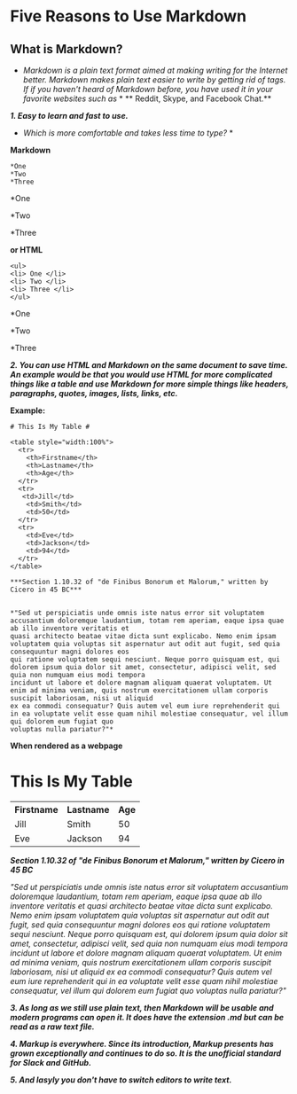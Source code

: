 # Five Reasons to Use Markdown #


## What is Markdown? ##

* *Markdown is a plain text format aimed at making writing for the Internet better. Markdown makes plain text easier to write by getting rid of tags.
If if you haven't heard of Markdown before, you have used it in your favorite websites such as* * ** Reddit, Skype, and Facebook Chat.**

***1. Easy to learn and fast to use.*** 

* *Which is more comfortable and takes less time to type?* *

**Markdown**

```
*One
*Two
*Three
```

*One

*Two

*Three

**or HTML**

```
<ul>
<li> One </li>
<li> Two </li>
<li> Three </li>
</ul>
```
*One

*Two

*Three



***2. You can use HTML and Markdown on the same document to save time. An example would be that you would use HTML for more complicated things like a table and 
use Markdown for more simple things like headers, paragraphs, quotes, images, lists, links, etc.***

**Example:**

```
# This Is My Table #

<table style="width:100%">
  <tr>
    <th>Firstname</th>
    <th>Lastname</th>
    <th>Age</th>
  </tr>
  <tr>
   <td>Jill</td>
    <td>Smith</td>
    <td>50</td>
  </tr>
  <tr>
    <td>Eve</td>
    <td>Jackson</td>
    <td>94</td>
  </tr>
</table>

***Section 1.10.32 of "de Finibus Bonorum et Malorum," written by Cicero in 45 BC*** 


*"Sed ut perspiciatis unde omnis iste natus error sit voluptatem accusantium doloremque laudantium, totam rem aperiam, eaque ipsa quae ab illo inventore veritatis et 
quasi architecto beatae vitae dicta sunt explicabo. Nemo enim ipsam voluptatem quia voluptas sit aspernatur aut odit aut fugit, sed quia consequuntur magni dolores eos 
qui ratione voluptatem sequi nesciunt. Neque porro quisquam est, qui dolorem ipsum quia dolor sit amet, consectetur, adipisci velit, sed quia non numquam eius modi tempora 
incidunt ut labore et dolore magnam aliquam quaerat voluptatem. Ut enim ad minima veniam, quis nostrum exercitationem ullam corporis suscipit laboriosam, nisi ut aliquid 
ex ea commodi consequatur? Quis autem vel eum iure reprehenderit qui in ea voluptate velit esse quam nihil molestiae consequatur, vel illum qui dolorem eum fugiat quo 
voluptas nulla pariatur?"*

``` 

**When rendered as a webpage**


# This Is My Table #

<table style="width:100%">
  <tr>
    <th>Firstname</th>
    <th>Lastname</th>
    <th>Age</th>
  </tr>
  <tr>
   <td>Jill</td>
    <td>Smith</td>
    <td>50</td>
  </tr>
  <tr>
    <td>Eve</td>
    <td>Jackson</td>
    <td>94</td>
  </tr>
</table>

***Section 1.10.32 of "de Finibus Bonorum et Malorum," written by Cicero in 45 BC*** 


*"Sed ut perspiciatis unde omnis iste natus error sit voluptatem accusantium doloremque laudantium, totam rem aperiam, eaque ipsa quae ab illo inventore veritatis 
et quasi architecto beatae vitae dicta sunt explicabo. Nemo enim ipsam voluptatem quia voluptas sit aspernatur aut odit aut fugit, sed quia consequuntur magni dolores 
eos qui ratione voluptatem sequi nesciunt. Neque porro quisquam est, qui dolorem ipsum quia dolor sit amet, consectetur, adipisci velit, sed quia non numquam eius modi 
tempora incidunt ut labore et dolore magnam aliquam quaerat voluptatem. Ut enim ad minima veniam, quis nostrum exercitationem ullam corporis suscipit laboriosam, nisi ut 
aliquid ex ea commodi consequatur? Quis autem vel eum iure reprehenderit qui in ea voluptate velit esse quam nihil molestiae consequatur, vel illum qui dolorem eum fugiat
quo voluptas nulla pariatur?"*




***3. As long as we still use plain text, then Markdown will be usable and modern programs can open it. It does have the extension .md but can be read as a raw text file.***





***4. Markup is everywhere. Since its introduction, Markup presents has grown exceptionally and continues to do so. It is the unofficial standard for Slack and GitHub.***



***5. And lasyly you don't have to switch editors to write text.***








